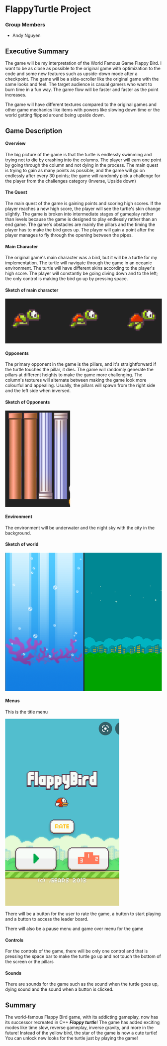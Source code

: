 # FlappyTurtle Project

### Group Members
- Andy Nguyen
 

## Executive Summary
The game will be my interpretation of the World Famous Game Flappy Bird. I want to be as close as possible to the original game with optimization to the code and some new features such as upside-down mode after a checkpoint. The game will be a side-scroller like the original game with the same looks and feel. The target audience is casual gamers who want to burn time in a fun way. The game flow will be faster and faster as the point increases.

The game will have different textures compared to the original games and other game mechanics like items with  powers like slowing down time or the world getting flipped around being upside down.

## Game Description

#### Overview
The big picture of the game is that the turtle is endlessly swimming and trying not to die by crashing into the columns. The player will earn one point by going through the column and not dying in the process. The main quest is trying to gain as many points as possible, and the game will go on endlessly after every 30 points; the game will randomly pick a challenge for the player from the challenges category (Inverse, Upside down)

#### The Quest

The main quest of the game is gaining points and scoring high scores. If the player reaches a new high score, the player will see the turtle's skin change slightly. The game is broken into intermediate stages of gameplay rather than levels because the game is designed to play endlessly rather than an end game. The game's obstacles are mainly the pillars and the timing the player has to make the bird goes up. The player will gain a point after the player manages to fly through the opening between the pipes.

#### Main Character

The original game's main character was a bird, but it will be a turtle for my implementation. The turtle will navigate through the game in an oceanic environment. The turtle will have different skins according to the player's high score. The player will constantly be going diving down and to the left; the only control is making the bird go up by pressing space.

#### Sketch of main character

![Character Sketch](Characters/turtle.png)

#### Opponents

The primary opponent in the game is the pillars, and it's straightforward if the turtle touches the pillar, it dies. The game will randomly generate the pillars at different heights to make the game more challenging. The column's textures will alternate between making the game look more colourful and appealing. Usually, the pillars will spawn from the right side and the left side when inversed.

#### Sketch of Opponents

![Pillars](Characters/pillars.png)

#### Environment

The environment will be underwater and the night sky with the city in the background.

#### Sketch of world

![Backgrounds](Characters/Background.png)

#### Menus

This is the title menu

![](Characters/Title%20Menu.png)

There will be a button for the user to rate the game, a button to start playing and a button to access the leader board.

There will also be a pause menu and game over menu for the game

#### Controls

For the controls of the game, there will be only one control and that is pressing the space bar to make the turtle go up and not touch the bottom of the screen or the pillars

#### Sounds

There are sounds for the game such as the sound when the turtle goes up, dying sound and the sound when a button is clicked.

## Summary

The world-famous Flappy Bird game, with its addicting gameplay, now has its successor recreated in C++ ***Flappy turtle***! The game has added exciting modes like time slow, reverse gameplay, inverse gravity, and more in the future! Instead of the yellow bird, the star of the game is now a cute turtle! You can unlock new looks for the turtle just by playing the game!
